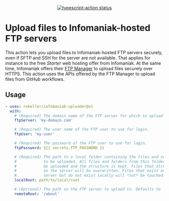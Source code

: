 <p align="center">
  <a href="https://github.com/rokeller/infomaniak-uploader/actions"><img alt="typescript-action status" src="https://github.com/rokeller/infomaniak-uploader/workflows/build-test/badge.svg"></a>
</p>

# Upload files to Infomaniak-hosted FTP servers

This action lets you upload files to Infomaniak-hosted FTP servers securely,
even if SFTP and SSH for the server are not available. That applies for instance
to the free _Starter_ web hosting offer from Infomaniak. At the same time,
Infomaniak offers their [FTP Manager](https://manager.infomaniak.com/ftp/) to
upload files securely over HTTPS. This action uses the APIs offered by the FTP
Manager to upload files from GitHub workflows.

## Usage

```yaml
- uses: rokeller/infomaniak-uploader@v1
  with:
    # (Required) The domain name of the FTP server for which to upload the files.
    ftpServer: 'my-domain.com'

    # (Required) The user name of the FTP user to use for login.
    ftpUser: 'my-user'

    # (Required) The password of the FTP user to use for login.
    ftpPassword: ${{ secrets.FTP_PASSWORD }}

    # (Required) The path to a local folder containing the files and sub-folders
    #            to be uploaded. All files and folders from this folder will
    #            be uploaded and the structure is kept. Files that already exist
    #            on the server will be overwritten. Files that exist on the
    #            server but do not exist locally will *not* be touched.
    localRoot: path/to/local/root

    # (Optional) The path on the FTP server to upload to. Defaults to '/'
    remoteRoot: '/about'
```
